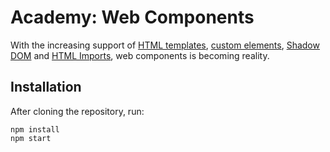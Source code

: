 # Academy: Web Components

With the increasing support of [HTML templates](http://caniuse.com/#feat=template), [custom elements](http://caniuse.com/#feat=custom-elementsv1), [Shadow DOM](http://caniuse.com/#feat=shadowdomv1) and [HTML Imports](http://caniuse.com/#feat=imports), web components is becoming reality.

## Installation

After cloning the repository, run:

```shell
npm install
npm start
```